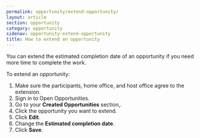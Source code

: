 ```yaml
---
permalink: opportunity/extend-opportunity/
layout: article
section: opportunity
category: opportunity
sidenav: opportunity-extend-opportunity
title: How to extend an opportunity
---
```


You can extend the estimated completion date of an opportunity if you need more time to complete the work.

To extend an opportunity:

1. Make sure the participants, home office, and host office agree to the extension.
2. Sign in to Open Opportunities.
3. Go to your **Created Opportunities** section,.
4. Click the opportunity you want to extend.
5. Click **Edit**.
6. Change the **Estimated completion date**.
7. Click **Save**.
